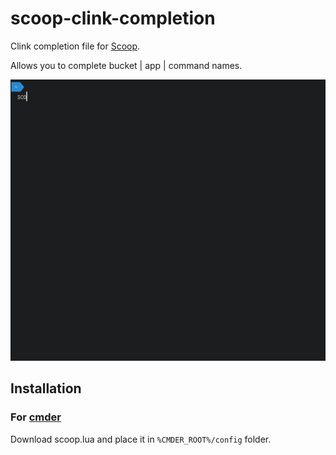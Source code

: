 # scoop-clink-completion
Clink completion file for [Scoop](https://scoop.sh/).

Allows you to complete bucket | app | command names.

<img src="https://raw.githubusercontent.com/Elvyria/scoop-clink-completion/master/completion.gif" height="450">


## Installation

### For [cmder](http://cmder.net/)
Download scoop.lua and place it in `%CMDER_ROOT%/config` folder.
